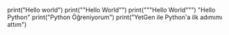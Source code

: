 print("Hello world")
print(""Hello World"")
print("""Hello World""")
"Hello Python"
print("Python Öğreniyorum")
print("YetGen ile Python'a ilk adımımı attım")

